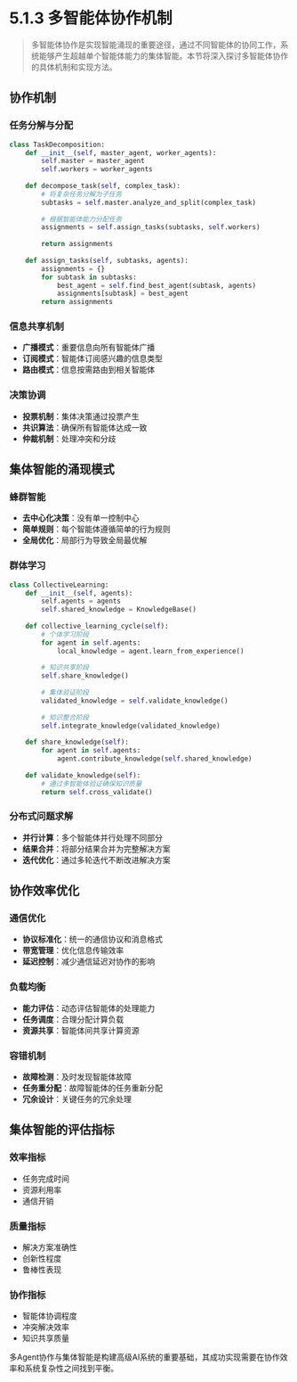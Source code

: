 # 5.1.3 多智能体协作机制

> 多智能体协作是实现智能涌现的重要途径，通过不同智能体的协同工作，系统能够产生超越单个智能体能力的集体智能。本节将深入探讨多智能体协作的具体机制和实现方法。

## 协作机制

### 任务分解与分配
```python
class TaskDecomposition:
    def __init__(self, master_agent, worker_agents):
        self.master = master_agent
        self.workers = worker_agents
    
    def decompose_task(self, complex_task):
        # 将复杂任务分解为子任务
        subtasks = self.master.analyze_and_split(complex_task)
        
        # 根据智能体能力分配任务
        assignments = self.assign_tasks(subtasks, self.workers)
        
        return assignments
    
    def assign_tasks(self, subtasks, agents):
        assignments = {}
        for subtask in subtasks:
            best_agent = self.find_best_agent(subtask, agents)
            assignments[subtask] = best_agent
        return assignments
```

### 信息共享机制
- **广播模式**：重要信息向所有智能体广播
- **订阅模式**：智能体订阅感兴趣的信息类型
- **路由模式**：信息按需路由到相关智能体

### 决策协调
- **投票机制**：集体决策通过投票产生
- **共识算法**：确保所有智能体达成一致
- **仲裁机制**：处理冲突和分歧

## 集体智能的涌现模式

### 蜂群智能
- **去中心化决策**：没有单一控制中心
- **简单规则**：每个智能体遵循简单的行为规则
- **全局优化**：局部行为导致全局最优解

### 群体学习
```python
class CollectiveLearning:
    def __init__(self, agents):
        self.agents = agents
        self.shared_knowledge = KnowledgeBase()
    
    def collective_learning_cycle(self):
        # 个体学习阶段
        for agent in self.agents:
            local_knowledge = agent.learn_from_experience()
            
        # 知识共享阶段
        self.share_knowledge()
        
        # 集体验证阶段
        validated_knowledge = self.validate_knowledge()
        
        # 知识整合阶段
        self.integrate_knowledge(validated_knowledge)
    
    def share_knowledge(self):
        for agent in self.agents:
            agent.contribute_knowledge(self.shared_knowledge)
    
    def validate_knowledge(self):
        # 通过多智能体验证确保知识质量
        return self.cross_validate()
```

### 分布式问题求解
- **并行计算**：多个智能体并行处理不同部分
- **结果合并**：将部分结果合并为完整解决方案
- **迭代优化**：通过多轮迭代不断改进解决方案

## 协作效率优化

### 通信优化
- **协议标准化**：统一的通信协议和消息格式
- **带宽管理**：优化信息传输效率
- **延迟控制**：减少通信延迟对协作的影响

### 负载均衡
- **能力评估**：动态评估智能体的处理能力
- **任务调度**：合理分配计算负载
- **资源共享**：智能体间共享计算资源

### 容错机制
- **故障检测**：及时发现智能体故障
- **任务重分配**：故障智能体的任务重新分配
- **冗余设计**：关键任务的冗余处理

## 集体智能的评估指标

### 效率指标
- 任务完成时间
- 资源利用率
- 通信开销

### 质量指标
- 解决方案准确性
- 创新性程度
- 鲁棒性表现

### 协作指标
- 智能体协调程度
- 冲突解决效率
- 知识共享质量

多Agent协作与集体智能是构建高级AI系统的重要基础，其成功实现需要在协作效率和系统复杂性之间找到平衡。
